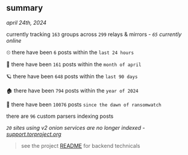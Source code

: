 
## summary
_april 24th, 2024_

currently tracking `163` groups across `299` relays & mirrors - _`65` currently online_

⏲ there have been `6` posts within the `last 24 hours`

🦈 there have been `161` posts within the `month of april`

🪐 there have been `648` posts within the `last 90 days`

🏚 there have been `794` posts within the `year of 2024`

🦕 there have been `10076` posts `since the dawn of ransomwatch`

there are `96` custom parsers indexing posts

_`20` sites using v2 onion services are no longer indexed - [support.torproject.org](https://support.torproject.org/onionservices/v2-deprecation/)_

> see the project [README](https://github.com/joshhighet/ransomwatch#ransomwatch--) for backend technicals
